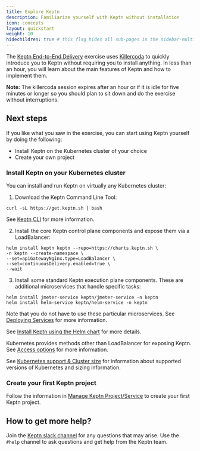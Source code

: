 ```yaml
---
title: Explore Keptn
description: Familiarize yourself with Keptn without installation
icon: concepts
layout: quickstart
weight: 10
hidechildren: true # this flag hides all sub-pages in the sidebar-multicard.html
---
```


The [Keptn End-to-End Delivery](https://killercoda.com/keptn/scenario/keptn-end-to-end-delivery) exercise
uses [Killercoda](https://killercoda.com/) to quickly introduce you to Keptn
without requiring you to install anything.
In less than an hour, you will learn about the main features of Keptn and how to implement them.

**Note:** The killercoda session expires after an hour or if it is idle for five minutes or longer
so you should plan to sit down and do the exercise without interruptions.

## Next steps

If you like what you saw in the exercise, you can start using Keptn yourself by doing the following:

* Install Keptn on the Kubernetes cluster of your choice
* Create your own project

### Install Keptn on your Kubernetes cluster

You can install and run Keptn on virtually any Kubernetes cluster:

1. Download the Keptn Command Line Tool:

```
curl -sL https://get.keptn.sh | bash
```

See [Keptn CLI](../0.18.x/reference/cli/) for more information.

2. Install the core Keptn control plane components and expose them via a LoadBalancer:
```
helm install keptn keptn --repo=https://charts.keptn.sh \
-n keptn --create-namespace \
--set=apiGatewayNginx.type=LoadBalancer \
--set=continuousDelivery.enabled=true \
--wait
```

3. Install some standard Keptn execution plane components. These are additional microservices that handle specific tasks:

```
helm install jmeter-service keptn/jmeter-service -n keptn
helm install helm-service keptn/helm-service -n keptn
```

  Note that you do not have to use these particular microservices.
  See [Deploying Services](../0.18.x/define/service/) for more information.

See [Install Keptn using the Helm chart](../0.18.x/install/../../install/helm-install)
for more details.

Kubernetes provides methods other than LoadBalancer for exposing Keptn.
See [Access options](../0.18.x/../install/access/) for more information.

See [Kubernetes support & Cluster size](../0.18.x/install/../../install/k8s-support)
for information about supported versions of Kubernetes and sizing information.

### Create your first Keptn project

Follow the information in [Manage Keptn Project/Service](../0.18.x/manage/)
to create your first Keptn project.

## How to get more help?

Join the [Keptn slack channel](https://slack.keptn.sh) for any questions that may arise.
Use the `#help` channel to ask questions and get help from the Keptn team.
